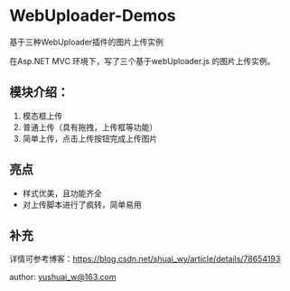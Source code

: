 # WebUploader-Demos
基于三种WebUploader插件的图片上传实例

在Asp.NET MVC 环境下，写了三个基于webUploader.js 的图片上传实例。

## 模块介绍：
1. 模态框上传
2. 普通上传（具有拖拽，上传框等功能）
3. 简单上传，点击上传按钮完成上传图片

## 亮点
- 样式优美，且功能齐全
- 对上传脚本进行了疯转，简单易用

## 补充
详情可参考博客：https://blog.csdn.net/shuai_wy/article/details/78654193

author: yushuai_w@163.com

